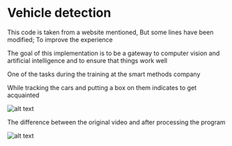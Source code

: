 # Vehicle detection

This code is taken from a website mentioned, But some lines have been modified; To improve the experience

The goal of this implementation is to be a gateway to computer vision and artificial intelligence and to ensure that things work well

One of the tasks during the training at the smart methods company

While tracking the cars and putting a box on them indicates to get acquainted

![alt text](https://github.com/MohammadYAmmar/entry-to-computer-vision-and-smart-operations-via-Python/blob/master/OpenCV%20Vehicle%20detection/GIF%20To%20track%20and%20renew%20cars.gif "Track and renew cars")

The difference between the original video and after processing the program

![alt text](https://github.com/MohammadYAmmar/entry-to-computer-vision-and-smart-operations-via-Python/blob/master/OpenCV%20Vehicle%20detection/GIF%20The%20difference%20between%20the%20original%20video%20and%20after%20running%20the%20program%20and%20processing.gif "difference between the original video and after running")
